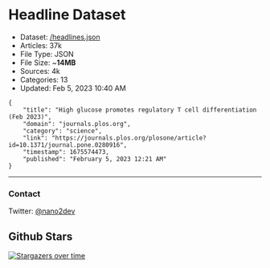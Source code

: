 # Headline Dataset

- Dataset: [/headlines.json](https://raw.githubusercontent.com/fwd/news/master/headlines.json) 
- Articles: 37k
- File Type: JSON
- File Size: ~**14MB**
- Sources: 4k
- Categories: 13
- Updated: Feb 5, 2023 10:40 AM

```
{
    "title": "High glucose promotes regulatory T cell differentiation (Feb 2023)",
    "domain": "journals.plos.org",
    "category": "science",
    "link": "https://journals.plos.org/plosone/article?id=10.1371/journal.pone.0280916",
    "timestamp": 1675574473,
    "published": "February 5, 2023 12:21 AM"
}
```

---

### Contact 

Twitter: [@nano2dev](https://twitter.com/nano2dev)

## Github Stars

[![Stargazers over time](https://starchart.cc/fwd/news.svg)](https://starchart.cc/fwd/news)
